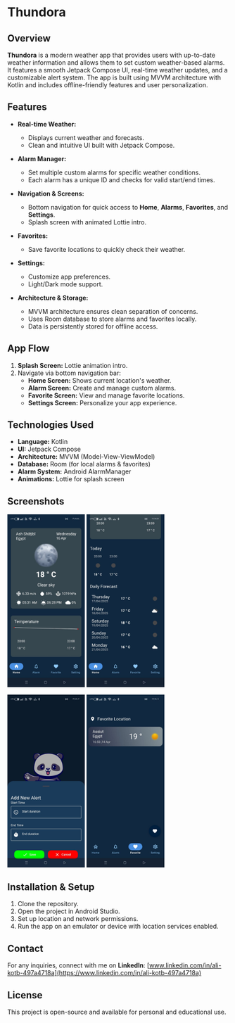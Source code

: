 # Thundora

## Overview
**Thundora** is a modern weather app that provides users with up-to-date weather information and allows them to set custom weather-based alarms. It features a smooth Jetpack Compose UI, real-time weather updates, and a customizable alert system. The app is built using MVVM architecture with Kotlin and includes offline-friendly features and user personalization.

## Features
- **Real-time Weather:**
  - Displays current weather and forecasts.
  - Clean and intuitive UI built with Jetpack Compose.

- **Alarm Manager:**
  - Set multiple custom alarms for specific weather conditions.
  - Each alarm has a unique ID and checks for valid start/end times.

- **Navigation & Screens:**
  - Bottom navigation for quick access to **Home**, **Alarms**, **Favorites**, and **Settings**.
  - Splash screen with animated Lottie intro.

- **Favorites:**
  - Save favorite locations to quickly check their weather.

- **Settings:**
  - Customize app preferences.
  - Light/Dark mode support.

- **Architecture & Storage:**
  - MVVM architecture ensures clean separation of concerns.
  - Uses Room database to store alarms and favorites locally.
  - Data is persistently stored for offline access.

## App Flow
1. **Splash Screen:** Lottie animation intro.
2. Navigate via bottom navigation bar:
   - **Home Screen:** Shows current location's weather.
   - **Alarm Screen:** Create and manage custom alarms.
   - **Favorite Screen:** View and manage favorite locations.
   - **Settings Screen:** Personalize your app experience.

## Technologies Used
- **Language:** Kotlin
- **UI:** Jetpack Compose
- **Architecture:** MVVM (Model-View-ViewModel)
- **Database:** Room (for local alarms & favorites)
- **Alarm System:** Android AlarmManager
- **Animations:** Lottie for splash screen

## Screenshots



<p float="left">
  <img src="img/c.jpg" width="35%" />
  <img src="img/d.jpg" width="35%"  />
</p>
<p float="left">
  <img src="img/b.jpg" width="35%" />
  <img src="img/a.jpg" width="35%"  />
</p>

## Installation & Setup
1. Clone the repository.
2. Open the project in Android Studio.
3. Set up location and network permissions.
4. Run the app on an emulator or device with location services enabled.

## Contact
For any inquiries, connect with me on **LinkedIn**: [www.linkedin.com/in/ali-kotb-497a4718a](https://www.linkedin.com/in/ali-kotb-497a4718a)

## License
This project is open-source and available for personal and educational use.
